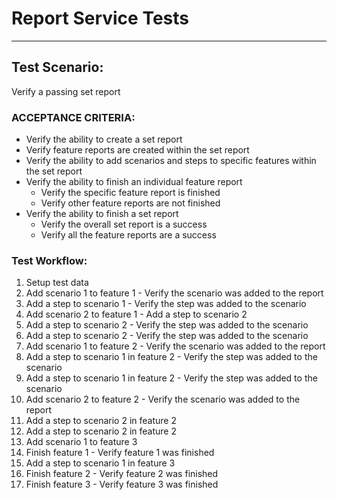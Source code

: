 
# Report Service Tests

----

## Test Scenario:
Verify a passing set report


### ACCEPTANCE CRITERIA:
  - Verify the ability to create a set report
  - Verify feature reports are created within the set report
  - Verify the ability to add scenarios and steps to specific features within the set report
  - Verify the ability to finish an individual feature report
    - Verify the specific feature report is finished
    - Verify other feature reports are not finished
  - Verify the ability to finish a set report
    - Verify the overall set report is a success
    - Verify all the feature reports are a success

### Test Workflow:
  1. Setup test data
  2. Add scenario 1 to feature 1
    - Verify the scenario was added to the report
  2. Add a step to scenario 1
    - Verify the step was added to the scenario
  3. Add scenario 2 to feature 1
    - Add a step to scenario 2
  4. Add a step to scenario 2
    - Verify the step was added to the scenario
  5. Add a step to scenario 2
    - Verify the step was added to the scenario
  6. Add scenario 1 to feature 2
    - Verify the scenario was added to the report
  7. Add a step to scenario 1 in feature 2
    - Verify the step was added to the scenario
  8. Add a step to scenario 1 in feature 2
    - Verify the step was added to the scenario
  9. Add scenario 2 to feature 2
    - Verify the scenario was added to the report
  10. Add a step to scenario 2 in feature 2
  11. Add a step to scenario 2 in feature 2
  12. Add scenario 1 to feature 3
  13. Finish feature 1
    - Verify feature 1 was finished
  14. Add a step to scenario 1 in feature 3
  15. Finish feature 2
    - Verify feature 2 was finished
  16. Finish feature 3
    - Verify feature 3 was finished
